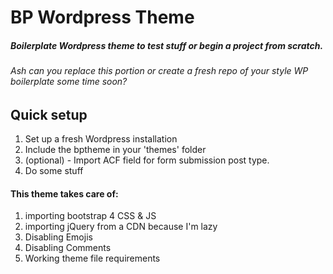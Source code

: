 # BP Wordpress Theme

##### Boilerplate Wordpress theme to test stuff or begin a project from scratch.

###### Ash can you replace this portion or create a fresh repo of your style WP boilerplate some time soon?
## Quick setup

1. Set up a fresh Wordpress installation
2. Include the bptheme in your 'themes' folder
3. (optional) - Import ACF field for form submission post type.
4. Do some stuff

#### This theme takes care of:

1. importing bootstrap 4 CSS & JS
2. importing jQuery from a CDN because I'm lazy
3. Disabling Emojis
4. Disabling Comments
5. Working theme file requirements

